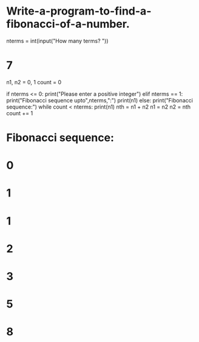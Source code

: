 # Write-a-program-to-find-a-fibonacci-of-a-number.

nterms = int(input("How many terms? "))
# 7
n1, n2 = 0, 1
count = 0

if nterms <= 0:
   print("Please enter a positive integer")
elif nterms == 1:
   print("Fibonacci sequence upto",nterms,":")
   print(n1)
else:
   print("Fibonacci sequence:")
   while count < nterms:
       print(n1)
       nth = n1 + n2
       n1 = n2
       n2 = nth
       count += 1
# Fibonacci sequence:
# 0
# 1
# 1
# 2
# 3
# 5
# 8

